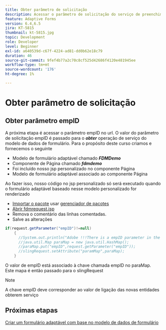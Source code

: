 ```yaml
---
title: Obter parâmetro de solicitação
description: Acessar o parâmetro de solicitação do serviço de preenchimento do modelo de dados de formulário
feature: Adaptive Forms
version: 6.4,6.5
jira: KT-5815
thumbnail: kt-5815.jpg
topic: Development
role: Developer
level: Beginner
exl-id: a640539d-c67f-4224-ad81-dd0b62e18c79
duration: 46
source-git-commit: 9fef4b77a2c70c8cf525d42686f4120e481945ee
workflow-type: tm+mt
source-wordcount: '176'
ht-degree: 1%

---
```


# Obter parâmetro de solicitação

## Obter parâmetro empID

A próxima etapa é acessar o parâmetro empID no url. O valor do parâmetro de solicitação empID é passado para o **_obter_** operação de serviço do modelo de dados de formulário.
Para o propósito deste curso criamos e fornecemos o seguinte

* Modelo de formulário adaptável chamado **_FDMDemo_**
* Componente de Página chamado **_fdmdemo_**
* Foi incluído nosso jsp personalizado no componente Página
* Modelo de formulário adaptável associado ao componente Página

Ao fazer isso, nosso código no jsp personalizado só será executado quando o formulário adaptável baseado nesse modelo personalizado for renderizado

* [Importar o pacote](assets/template-page-component.zip) usar [gerenciador de pacotes](http://localhost:4502/crx/packmgr/index.jsp)
* [Abrir fdmrequest.jsp](http://localhost:4502/crx/de/index.jsp#/apps/fdmdemo/component/page/fdmdemo/fdmrequest.jsp)
* Remova o comentário das linhas comentadas.
* Salve as alterações

```java
if(request.getParameter("empID")!=null)
    {
      //System.out.println("Adobe !!!There is a empID parameter in the request "+request.getParameter("empID"));
      //java.util.Map paraMap = new java.util.HashMap();
      //paraMap.put("empID",request.getParameter("empID"));
      //slingRequest.setAttribute("paramMap",paraMap);
    }
```

O valor de empID está associado à chave chamada empID no paraMap. Este mapa é então passado para o slingRequest

>[!NOTE]
>
>A chave empID deve corresponder ao valor de ligação das novas entidades obterem serviço

## Próximas etapas

[Criar um formulário adaptável com base no modelo de dados de formulário](./create-adaptive-form.md)
